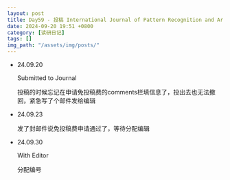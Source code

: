 ```yaml
---
layout: post
title: Day59 - 投稿 International Journal of Pattern Recognition and Artificial Intelligence (IJPRAI) 记录
date: 2024-09-20 19:51 +0800
category: [读研日记]
tags: []
img_path: "/assets/img/posts/"
---
```


* 24.09.20

    Submitted to Journal

    投稿的时候忘记在申请免投稿费的comments栏填信息了，投出去也无法撤回，紧急写了个邮件发给编辑

* 24.09.23

    发了封邮件说免投稿费申请通过了，等待分配编辑

* 24.09.30

    With Editor

    分配编号
